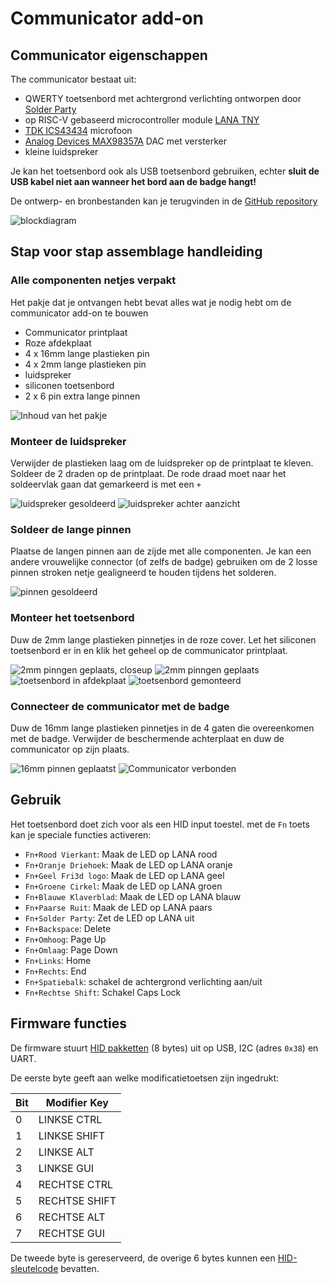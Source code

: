 # Communicator add-on

## Communicator eigenschappen

The communicator bestaat uit:

- QWERTY toetsenbord met achtergrond verlichting ontworpen door [Solder Party](https://www.solder.party/)
- op RISC-V gebaseerd microcontroller module [LANA TNY](https://phyx.be/LANA_TNY/)
- [TDK ICS43434](https://invensense.tdk.com/products/ics-43434/) microfoon
- [Analog Devices MAX98357A](https://www.analog.com/en/products/max98357a.html) DAC met versterker
- kleine luidspreker

Je kan het toetsenbord ook als USB toetsenbord gebruiken, echter **sluit de USB kabel niet aan wanneer het bord aan de badge hangt!**

De ontwerp- en bronbestanden kan je terugvinden in de [GitHub repository](https://github.com/Fri3dCamp/communicator_2024)

![blockdiagram](blockdiagram.png)

## Stap voor stap assemblage handleiding

### Alle componenten netjes verpakt

Het pakje dat je ontvangen hebt bevat alles wat je nodig hebt om de communicator add-on te bouwen

- Communicator printplaat
- Roze afdekplaat
- 4 x 16mm lange plastieken pin
- 4 x 2mm lange plastieken pin
- luidspreker
- siliconen toetsenbord
- 2 x 6 pin extra lange pinnen

![Inhoud van het pakje](contents2.jpg)

### Monteer de luidspreker

Verwijder de plastieken laag om de luidspreker op de printplaat te kleven. Soldeer de 2 draden op de printplaat. De rode draad moet naar het soldeervlak gaan dat gemarkeerd is met een `+`

![luidspreker gesoldeerd](speaker.jpg)
![luidspreker achter aanzicht](speaker2.jpg)

### Soldeer de lange pinnen

Plaatse de langen pinnen aan de zijde met alle componenten. Je kan een andere vrouwelijke connector (of zelfs de badge) gebruiken om de 2 losse pinnen stroken netje gealigneerd te houden tijdens het solderen.

![pinnen gesoldeerd](headers.jpg)

### Monteer het toetsenbord

Duw de 2mm lange plastieken pinnetjes in de roze cover. Let het siliconen toetsenbord er in en klik het geheel op de communicator printplaat.

![2mm pinngen geplaats, closeup](pink_spacer.jpg)
![2mm pinngen geplaats](pink_spacer_overview.jpg)
![toetsenbord in afdekplaat](pink_keyboard.jpg)
![toetsenbord gemonteerd](pink_mounted.jpg)

### Connecteer de communicator met de badge

Duw de 16mm lange plastieken pinnetjes in de 4 gaten die overeenkomen met de badge. Verwijder de beschermende achterplaat en duw de communicator op zijn plaats.

![16mm pinnen geplaatst](16mm_spacer.jpg)
![Communicator verbonden](communicator_mounted.jpg)

## Gebruik

Het toetsenbord doet zich voor als een HID input toestel.
met de `Fn` toets kan je speciale functies activeren:

- `Fn+Rood Vierkant`: Maak de LED op LANA rood
- `Fn+Oranje Driehoek`: Maak de LED op LANA oranje
- `Fn+Geel Fri3d logo`: Maak de LED op LANA geel
- `Fn+Groene Cirkel`: Maak de LED op LANA groen
- `Fn+Blauwe Klaverblad`: Maak de LED op LANA blauw
- `Fn+Paarse Ruit`: Maak de LED op LANA paars
- `Fn+Solder Party`: Zet de LED op LANA uit
- `Fn+Backspace`: Delete
- `Fn+Omhoog`: Page Up
- `Fn+Omlaag`: Page Down
- `Fn+Links`: Home
- `Fn+Rechts`: End
- `Fn+Spatiebalk`: schakel de achtergrond verlichting aan/uit
- `Fn+Rechtse Shift`: Schakel Caps Lock

## Firmware functies

De firmware stuurt [HID pakketten](https://files.microscan.com/helpfiles/ms4_help_file/ms-4_help-02-46.html) (8 bytes) uit op USB, I2C (adres `0x38`) en UART.

De eerste byte geeft aan welke modificatietoetsen zijn ingedrukt:

| Bit | Modifier Key |
| --- | ------------ |
| 0   | LINKSE CTRL    |
| 1   | LINKSE SHIFT   |
| 2   | LINKSE ALT     |
| 3   | LINKSE GUI     |
| 4   | RECHTSE CTRL   |
| 5   | RECHTSE SHIFT  |
| 6   | RECHTSE ALT    |
| 7   | RECHTSE GUI    |

De tweede byte is gereserveerd, de overige 6 bytes kunnen een [HID-sleutelcode](https://gist.github.com/MightyPork/6da26e382a7ad91b5496ee55fdc73db2) bevatten.
